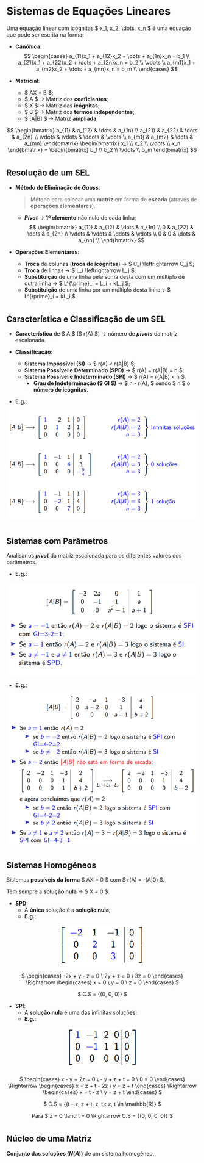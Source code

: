 # __Sistemas de Equações Lineares__

Uma equação linear com icógnitas $ x_1, x_2, \dots, x_n $ é uma equação que pode ser escrita na forma:

* __Canónica__:
$$ \begin{cases} a_{11}x_1 + a_{12}x_2 + \dots + a_{1n}x_n = b_1 \\ a_{21}x_1 + a_{22}x_2 + \dots + a_{2n}x_n = b_2 \\ \vdots \\ a_{m1}x_1 + a_{m2}x_2 + \dots + a_{mn}x_n = b_m \\ \end{cases} $$

* __Matricial__:
    * $ AX = B $;
    * $ A $ -> Matriz dos __coeficientes__;
    * $ X $ -> Matriz das __icógnitas__;
    * $ B $ -> Matriz dos __termos independentes__;
    * $ [A|B] $ -> Matriz __ampliada__.

$$ \begin{bmatrix} a_{11} & a_{12} & \dots & a_{1n} \\ a_{21} & a_{22} & \dots & a_{2n} \\ \vdots & \vdots & \ddots & \vdots \\ a_{m1} & a_{m2} & \dots & a_{mn} \end{bmatrix} \begin{bmatrix} x_1 \\ x_2 \\ \vdots \\ x_n \end{bmatrix} = \begin{bmatrix} b_1 \\ b_2 \\ \vdots \\ b_m \end{bmatrix} $$

#

## __Resolução de um SEL__

* __Método de Eliminação de _Gauss___:
    > Método para colocar uma __matriz__ em forma de __escada__ (através de __operações elementares__).
    * ___Pivot___ -> __1º elemento__ não nulo de cada linha;
$$
\begin{bmatrix} a_{11} & a_{12} & \dots & a_{1n} \\ 0 & a_{22} & \dots & a_{2n} \\ \vdots & \vdots & \ddots & \vdots \\ 0 & 0 & \dots & a_{nn} \\ \end{bmatrix} $$

* __Operações Elementares__:
    * __Troca__ de colunas (__troca de icógnitas__) -> $ C_i \leftrightarrow C_j $;
    * __Troca__ de linhas -> $ L_i \leftrightarrow L_j $;
    * __Substituição__ de uma linha pela soma desta com um múltiplo de outra linha -> $ L^{\prime}_i = L_i + kL_j $;
    * __Substituição__ de uma linha por um múltiplo desta linha-> $ L^{\prime}_i = kL_i $.

#

## __Característica e Classificação de um SEL__

* __Característica__ de $ A $ ($ r(A) $) -> número de ___pivots___ da matriz escalonada.

* __Classificação__:
    * __Sistema Impossível (SI)__ -> $ r(A) < r(A|B) $;
    * __Sistema Possível e Determinado (SPD)__ -> $ r(A) = r(A|B) = n $;
    * __Sistema Possível e Indeterminado (SPI)__ -> $ r(A) = r(A|B) < n $.
        * __Grau de Indeterminação ($ GI $)__ -> $ n - r(A), $ sendo $ n $ o __número de icógnitas__.

* __E.g.__:

<div align=center>

![](../imgs/sistemas-de-equações-lineares-1.png)

</div>

#

## __Sistemas com Parâmetros__

Analisar os ___pivot___ da matriz escalonada para os diferentes valores dos parâmetros.

* __E.g.__:

<div align=center>

![](../imgs/sistemas-de-equações-lineares-2.png)

</div>

* __E.g.__:

<div align=center>

![](../imgs/sistemas-de-equações-lineares-3.png)

</div>

#

## __Sistemas Homogéneos__

Sistemas __possíveis da forma__ $ AX = 0 $ com $ r(A) = r(A|0) $.

Têm sempre a __solução nula__ -> $ X = 0 $.

* __SPD__:
    * A __única__ solução é a __solução nula__;
    * __E.g.__:

<div align=center>

![](../imgs/sistemas-de-equações-lineares-4.png)

$ \begin{cases} -2x + y - z = 0 \\ 2y + z = 0 \\ 3z = 0 \end{cases} \Rightarrow \begin{cases} x = 0 \\ y = 0 \\ z = 0 \end{cases} $

$ C.S = \{(0, 0, 0)\} $

</div>


* __SPI__:
    * A __solução nula__ é uma das infinitas soluções;
    * __E.g.__:

<div align=center>

![](../imgs/sistemas-de-equações-lineares-5.png)

$ \begin{cases} x - y + 2z = 0 \\ - y + z + t = 0 \\ 0 = 0 \end{cases} \Rightarrow \begin{cases} x = z + t - 2z \\ y = z + t \end{cases} \Rightarrow \begin{cases} x = t - z \\ y = z + t \end{cases} $

$ C.S = \{(t - z, z + t, z, t): z, t \in \mathbb{R}\} $

Para $ z = 0 \land t = 0 \Rightarrow C.S = {(0, 0, 0, 0)} $

</div>

#

## __Núcleo de uma Matriz__

__Conjunto das soluções ($N(A)$)__ de um sistema homogéneo.
